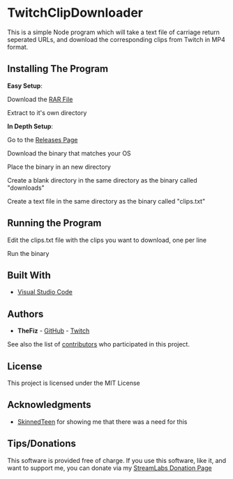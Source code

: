 # TwitchClipDownloader

This is a simple Node program which will take a text file of carriage return seperated URLs, and download the corresponding clips from Twitch in MP4 format.

## Installing The Program

**Easy Setup**:

Download the [RAR File](https://github.com/thefiz/TwitchClipDownloader/raw/master/twitchclipdownloader.rar)

Extract to it's own directory



**In Depth Setup**:

Go to the [Releases Page](https://github.com/thefiz/TwitchClipDownloader/releases/tag/1.0)

Download the binary that matches your OS

Place the binary in an new directory

Create a blank directory in the same directory as the binary called "downloads"

Create a text file in the same directory as the binary called "clips.txt" 


## Running the Program

Edit the clips.txt file with the clips you want to download, one per line

Run the binary


## Built With

* [Visual Studio Code](https://code.visualstudio.com/)

## Authors

* **TheFiz** -  [GitHub](https://github.com/thefiz) - [Twitch](https://www.twitch.tv/thefiz)

See also the list of [contributors](https://github.com/thefiz/TwitchClipDownloader/contributors) who participated in this project.

## License

This project is licensed under the MIT License

## Acknowledgments

* [SkinnedTeen](http://www.twitch.tv/skinnedteen) for showing me that there was a need for this

## Tips/Donations

This software is provided free of charge.  If you use this software, like it, and want to support me, you can donate via my [StreamLabs Donation Page](https://streamlabs.com/thefiz)
